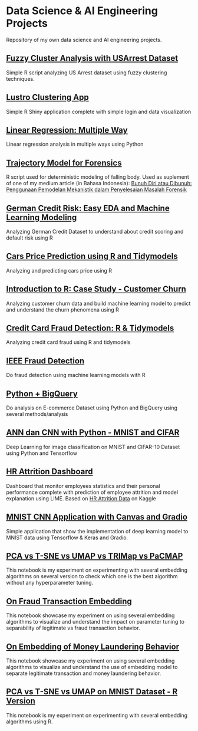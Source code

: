 # Data Science & AI Engineering Projects

Repository of my own data science and AI engineering projects. 

## [Fuzzy Cluster Analysis with USArrest Dataset](https://github.com/hadimaster65555/fuzzy-cluster-analysis-with-USArrest-Data)

Simple R script analyzing US Arrest dataset using fuzzy clustering techniques.

## [Lustro Clustering App](https://github.com/hadimaster65555/clustering-app2)

Simple R Shiny application complete with simple login and data visualization

## [Linear Regression: Multiple Way](https://github.com/hadimaster65555/linear-regression-multiple-way)

Linear regression analysis in multiple ways using Python

## [Trajectory Model for Forensics](https://github.com/hadimaster65555/trajectory-model-for-forensics)

R script used for deterministic modeling of falling body. Used as suplement of one of my medium article (in Bahasa Indonesia): [Bunuh Diri atau Dibunuh: Penggunaan Pemodelan Mekanistik dalam Penyelesaian Masalah Forensik](https://medium.com/indor/bunuh-diri-atau-dibunuh-penggunaan-pemodelan-mekanistik-dalam-penyelesaian-masalah-3802032b424f)

## [German Credit Risk: Easy EDA and Machine Learning Modeling](https://www.kaggle.com/code/hadimaster/german-credit-risk-easy-eda-and-machine-learning)
Analyzing German Credit Dataset to understand about credit scoring and default risk using R

## [Cars Price Prediction using R and Tidymodels](https://www.kaggle.com/code/hadimaster/cars-price-prediction-using-r-and-tidymodels)
Analyzing and predicting cars price using R

## [Introduction to R: Case Study - Customer Churn](https://www.kaggle.com/code/hadimaster/introduction-to-r-case-study-customer-churn)
Analyzing customer churn data and build machine learning model to predict and understand the churn phenomena using R

## [Credit Card Fraud Detection: R & Tidymodels](https://www.kaggle.com/code/hadimaster/credit-card-fraud-detection-r-tidymodels)
Analyzing credit card fraud using R and tidymodels

## [IEEE Fraud Detection](https://www.kaggle.com/code/hadimaster/ieee-fraud-detection)
Do fraud detection using machine learning models with R

## [Python + BigQuery](https://colab.research.google.com/drive/1qAkEyKq20uiWS-nB9BvG8b7Fo3w3NXLE?usp=sharing)
Do analysis on E-commerce Dataset using Python and BigQuery using several methods/analysis

## [ANN dan CNN with Python - MNIST and CIFAR](https://colab.research.google.com/drive/12YynZWNk1U2d1mYayhNIRjDgYBrvanyw?usp=sharing)
Deep Learning for image classification on MNIST and CIFAR-10 Dataset using Python and Tensorflow

## [HR Attrition Dashboard](https://huggingface.co/spaces/hadimaster65555/hr_attrition_dashboard)
Dashboard that monitor employees statistics and their personal performance complete with prediction of employee attrition and model explanation using LIME. Based on [HR Attrition Data](https://www.kaggle.com/datasets/gummulasrikanth/hr-employee-retention) on Kaggle 

## [MNIST CNN Application with Canvas and Gradio](https://huggingface.co/spaces/hadimaster65555/mnist_canvas)
Simple application that show the implementation of deep learning model to MNIST data using Tensorflow & Keras and Gradio.

## [PCA vs T-SNE vs UMAP vs TRIMap vs PaCMAP](https://www.kaggle.com/code/hadimaster/pca-vs-t-sne-vs-umap-vs-trimap-vs-pacmap)
This notebook is my experiment on experimenting with several embedding algorithms on several version to check which one is the best algorithm without any hyperparameter tuning.

## [On Fraud Transaction Embedding](https://www.kaggle.com/code/hadimaster/on-fraud-transaction-embedding)
This notebook showcase my experiment on using several embedding algorithms to visualize and understand the impact on parameter tuning to separability of legitimate vs fraud transaction behavior.

## [On Embedding of Money Laundering Behavior](https://www.kaggle.com/code/hadimaster/on-embedding-of-money-laundering-behavior)
This notebook showcase my experiment on using several embedding algorithms to visualize and understand the use of embedding model to separate legitimate transaction and money laundering behavior.

## [PCA vs T-SNE vs UMAP on MNIST Dataset - R Version](https://www.kaggle.com/code/hadimaster/pca-vs-t-sne-vs-umap-on-mnist-dataset-r-version)
This notebook is my experiment on experimenting with several embedding algorithms using R.
